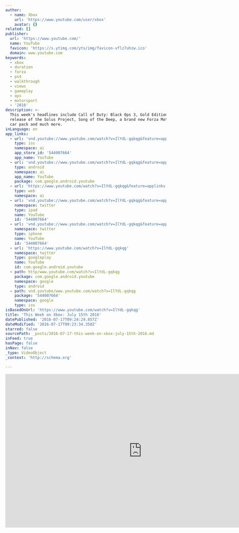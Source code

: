 ```yaml
---
author:
  - name: Xbox
    url: 'https://www.youtube.com/user/xbox'
    avatar: {}
related: []
publisher:
  url: 'https://www.youtube.com/'
  name: YouTube
  favicon: 'https://s.ytimg.com/yts/img/favicon-vflz7uhzw.ico'
  domain: www.youtube.com
keywords:
  - xbox
  - duration
  - forza
  - ps4
  - walkthrough
  - views
  - gameplay
  - ops
  - motorsport
  - '2016'
description: >-
  This week's headlines include Call of Duty: Black Ops 3, Gold Edition, the
  release of the Solus Project, Song of the Deep, a brand new Forza Motorsport 6
  car pack and much more.
inLanguage: en
app_links:
  - url: 'vnd.youtube://www.youtube.com/watch?v=IlYdL-gqkqg&feature=applinks'
    type: ios
    namespace: ai
    app_store_id: '544007664'
    app_name: YouTube
  - url: 'vnd.youtube://www.youtube.com/watch?v=IlYdL-gqkqg&feature=applinks'
    type: android
    namespace: ai
    app_name: YouTube
    package: com.google.android.youtube
  - url: 'https://www.youtube.com/watch?v=IlYdL-gqkqg&feature=applinks'
    type: web
    namespace: ai
  - url: 'vnd.youtube://www.youtube.com/watch?v=IlYdL-gqkqg&feature=applinks'
    namespace: twitter
    type: ipad
    name: YouTube
    id: '544007664'
  - url: 'vnd.youtube://www.youtube.com/watch?v=IlYdL-gqkqg&feature=applinks'
    namespace: twitter
    type: iphone
    name: YouTube
    id: '544007664'
  - url: 'https://www.youtube.com/watch?v=IlYdL-gqkqg'
    namespace: twitter
    type: googleplay
    name: YouTube
    id: com.google.android.youtube
  - path: http/www.youtube.com/watch?v=IlYdL-gqkqg
    package: com.google.android.youtube
    namespace: google
    type: android
  - path: vnd.youtube/www.youtube.com/watch?v=IlYdL-gqkqg
    package: '544007664'
    namespace: google
    type: ios
isBasedOnUrl: 'https://www.youtube.com/watch?v=IlYdL-gqkqg'
title: 'This Week on Xbox: July 15th 2016'
datePublished: '2016-07-17T09:24:29.857Z'
dateModified: '2016-07-17T09:23:34.350Z'
starred: false
sourcePath: _posts/2016-07-17-this-week-on-xbox-july-15th-2016.md
inFeed: true
hasPage: false
inNav: false
_type: VideoObject
_context: 'http://schema.org'

---
```

<iframe src="https://cdn.embedly.com/widgets/media.html?src=https%3A%2F%2Fwww.youtube.com%2Fembed%2FIlYdL-gqkqg%3Ffeature%3Doembed&amp;url=http%3A%2F%2Fwww.youtube.com%2Fwatch%3Fv%3DIlYdL-gqkqg&amp;image=https%3A%2F%2Fi.ytimg.com%2Fvi%2FIlYdL-gqkqg%2Fhqdefault.jpg&amp;key=b7d04c9b404c499eba89ee7072e1c4f7&amp;type=text%2Fhtml&amp;schema=youtube" width="854" height="480" scrolling="no" frameborder="0" allowfullscreen="" style=""></iframe>